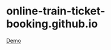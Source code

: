 # online-train-ticket-booking.github.io
[Demo](https://divyapravins.github.io/online-train-ticket-booking.github.io/)
